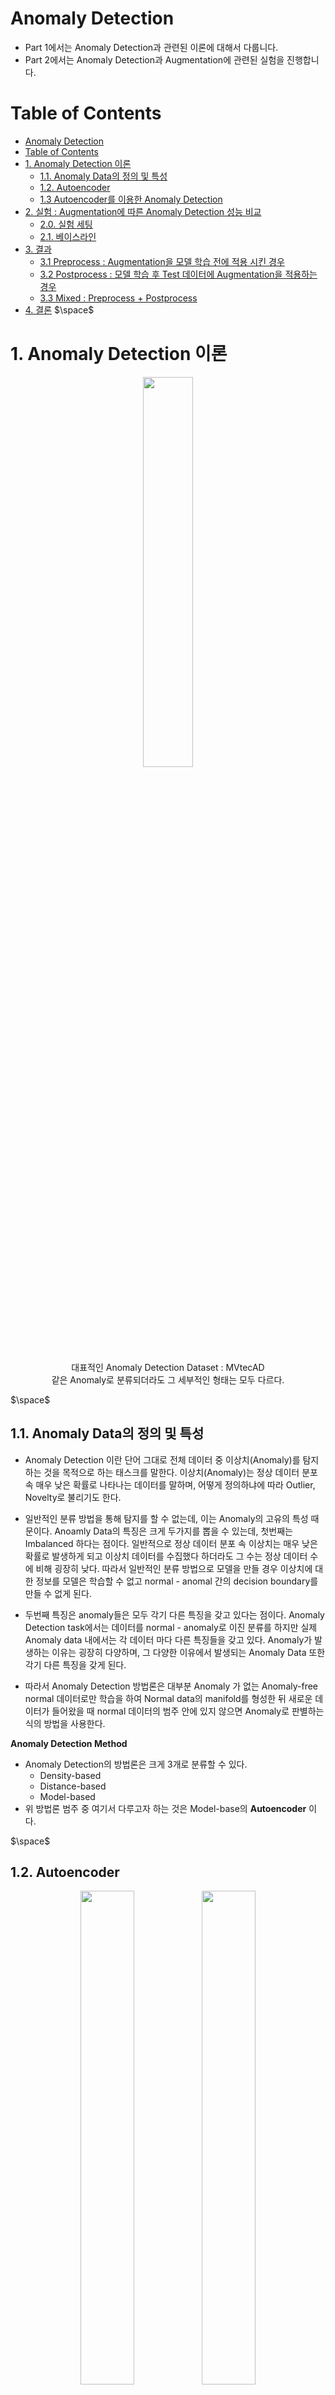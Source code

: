 # Anomaly Detection 
- Part 1에서는 Anomaly Detection과 관련된 이론에 대해서 다룹니다. 
- Part 2에서는 Anomaly Detection과 Augmentation에 관련된 실험을 진행합니다.

# Table of Contents 
- [Anomaly Detection](#anomaly-detection)
- [Table of Contents](#table-of-contents)
- [1. Anomaly Detection 이론](#1-anomaly-detection-이론)
  - [1.1. Anomaly Data의 정의 및 특성](#11-anomaly-data의-정의-및-특성)
  - [1.2. Autoencoder](#12-autoencoder)
  - [1.3 Autoencoder를 이용한 Anomaly Detection](#13-autoencoder를-이용한-anomaly-detection)
- [2. 실험 : Augmentation에 따른 Anomaly Detection 성능 비교](#2-실험--augmentation에-따른-anomaly-detection-성능-비교)
  - [2.0. 실험 세팅](#20-실험-세팅)
  - [2.1. 베이스라인](#21-베이스라인)
- [3. 결과](#3-결과)
  - [3.1 Preprocess : Augmentation을 모델 학습 전에 적용 시킨 경우](#31-preprocess--augmentation을-모델-학습-전에-적용-시킨-경우)
  - [3.2 Postprocess : 모델 학습 후 Test 데이터에 Augmentation을 적용하는 경우](#32-postprocess--모델-학습-후-test-데이터에-augmentation을-적용하는-경우)
  - [3.3 Mixed : Preprocess + Postprocess](#33-mixed--preprocess--postprocess)
- [4. 결론](#4-결론)
$\space$

# 1. Anomaly Detection 이론

<p align='center'><img src = 'https://user-images.githubusercontent.com/92499881/201667850-4c6a54ad-94c5-43bb-93fe-df0194236f93.png' width='40%',height='40%'>

<center>대표적인 Anomaly Detection Dataset : MVtecAD</center>  
<center>같은 Anomaly로 분류되더라도 그 세부적인 형태는 모두 다르다.</center>

$\space$

## 1.1. Anomaly Data의 정의 및 특성
- Anomaly Detection 이란 단어 그대로 전체 데이터 중 이상치(Anomaly)를 탐지하는 것을 목적으로 하는 태스크를 말한다. 이상치(Anomaly)는 정상 데이터 분포 속 매우 낮은 확률로 나타나는 데이터를 말하며, 어떻게 정의하냐에 따라 Outlier, Novelty로 불리기도 한다. 
  
- 일반적인 분류 방법을 통해 탐지를 할 수 없는데, 이는 Anomaly의 고유의 특성 때문이다. Anoamly Data의 특징은 크게 두가지를 뽑을 수 있는데, 첫번째는 Imbalanced 하다는 점이다. 일반적으로 정상 데이터 분포 속 이상치는 매우 낮은 확률로 발생하게 되고 이상치 데이터를 수집했다 하더라도 그 수는 정상 데이터 수에 비해 굉장히 낮다. 따라서 일반적인 분류 방법으로 모델을 만들 경우 이상치에 대한 정보를 모델은 학습할 수 없고 normal - anomal 간의 decision boundary를 만들 수 없게 된다. 
  
- 두번째 특징은 anomaly들은 모두 각기 다른 특징을 갖고 있다는 점이다. Anomaly Detection task에서는 데이터를 normal - anomaly로 이진 분류를 하지만 실제 Anomaly data 내에서는 각 데이터 마다 다른 특징들을 갖고 있다. Anomaly가 발생하는 이유는 굉장히 다양하며, 그 다양한 이유에서 발생되는 Anomaly Data 또한 각기 다른 특징을 갖게 된다. 
- 따라서 Anomaly Detection 방법론은 대부분 Anomaly 가 없는 Anomaly-free normal 데이터로만 학습을 하여 Normal data의 manifold를 형성한 뒤 새로운 데이터가 들어왔을 때 normal 데이터의 범주 안에 있지 않으면 Anomaly로 판별하는 식의 방법을 사용한다. 

**Anomaly Detection Method** 
- Anomaly Detection의 방법론은 크게 3개로 분류할 수 있다. 
  - Density-based 
  - Distance-based 
  - Model-based 
- 위 방법론 범주 중 여기서 다루고자 하는 것은 Model-base의 **Autoencoder** 이다. 

$\space$

## 1.2. Autoencoder

<figure class='half'>
    <p align='center'><img src = 'https://user-images.githubusercontent.com/92499881/201670009-d3e2128d-7d5f-4ab8-b412-a920c55c17a1.png' width='45%',height='50%'>
    <img src = 'https://user-images.githubusercontent.com/92499881/201671565-a7e5bf68-de12-466b-9c54-03002d93fab9.png' width='45%',height='50%'>
</figure>
<center>좌 : Autoencoder 구조 | 우 : Mnist를 이용하여 Autoencoder 학습한 결과</center>
<center>출처 : 강필성 교수님 비즈니스 애널리틱스 강의 자료</center>

$\space$

- Autoencoder란 대칭 구조를 갖고 있는 인코더와 디코더를 연결한 인공 신경망 구조로, 입력과 출력이 동일하다. 
- 인코더는 Input 데이터를 Embedding Vector를 압축하며, 디코더는 압축된 Embedding vector를 Input으로 받아 원래 데이터로 복원하는 구조로 학습이 진행된다. 
- 오토 인코더는 반드시 입력 변수의 수 보다 은닉 노드의 수가 더 적은 은닉 층이 있어야 하는데 이를 bottleneck layer 라고 한다. 
- 이러한 구조를 갖는 이유는 동일한 수의 노드를 갖게 되면 해당 Bottleneck layer는 단순히 입력을 외우게 되며 복원을 위한 Feature를 학습할 수 없게 되며, 오버피팅이 되는 것과 동일한 현상이 나타난다. 
- 기본적인 layer로는 MLP를 사용하지만 Convolution layer를 이용하여 Convolution Autoencoder를 만들 수 있다. 이 경우 디코더는 Convolution Transpose를 사용하거나 Upsampling 을 사용하여 데이터를 복원하게 된다. 

$\space$

## 1.3 Autoencoder를 이용한 Anomaly Detection 
<figure class='half'>
    <p align='center'><img src = 'https://user-images.githubusercontent.com/92499881/201673002-ee8d6909-9a0f-48f7-8d04-f5ae8d1938c8.png' width='45%',height='50%'>
    <img src = 'https://user-images.githubusercontent.com/92499881/201673015-31544a86-cc4e-403c-a6e0-fd013811a586.png' width='45%',height='50%'>
</figure>
<center>좌 : Reconstruction 방식 | 우 : Machine Learning 방식</center>
<center>출처 : 강필성 교수님 비즈니스 애널리틱스 강의 자료</center>

$\space$

- Autoencoder를 이용한 Anomaly Detection은 다양한 방법론이 있지만 학습된 Autoencoder를 어떻게 사용하냐에 따라 크게 두가지로 나눌 수 있다. 
    1. 학습된 Autoencoder를 모두 사용하는 Reconstruction 방식 
    2. 학습된 Encoder만을 이용하는 Machine Learning 방식 
```
Reconstruction Method
```
- Reconstruction 방식이란 Autoencoder를 통해 이미지를 Inference시킬 경우 복원된 이미지가 원래 이미지와의 차이를 이용해 Anomaly Detection을 하는 방식이다. Autoencoder는 Anomaly-free normal 데이터로만 학습 시키며 따라서 normal에 대한 정보만을 학습하게 된다. 이 경우 Autoencoder가 경험해 보지 못 한 Anomaly를 갖는 데이터가 input으로 들어오는 경우 정상적으로 복원 하는 것에 실패하게 된다. 
- 즉 Input 데이터와 Autoencoder 가 복원한 Output 데이터 간의 차이를 이용하여 Anomaly Detection을 수행하게 되며 l2 Norm, Cosine Similarity 등을 이용하여 Anomaly Score를 계산하게 된다. 
- 원본 이미지와 복원된 이미지 간의 차이를 Pixel 단위로 측정하여 Anomaly score를 산출할 수 있으므로 어느 특정 region, pixel이 anomaly인지 쉽게 알 수 있다는 장점이 있다. 
- 하지만 입력에 대한 약간의 변형에도 모델이 민감하게 반응하며, 최근에는 Test data 역시도 정상적으로 복원 해 내는 문제점이 두드러지고 있다. 
  - Reconstruction 방식의 경우 Normal데이터는 잘 복원하고 Test 데이터는 잘 복원하지 못 한다는 가정 하에 Anomaly Detection이 수행 되지만 Test data도 잘 복원 될 경우 이 가정이 깨지므로 정상적으로 Anoamly Detection을 수행할 수 없다. 
```
Machine learning
```
- Machine learning 방식이란 학습된 Autoencoder의 Encoder를 통해 얻어진 Embedding vectors를 이용하여 Anomaly detection을 수행하는 방식이다. 
- 앞서 Reconstruction 방식과 마찬가지로 Anomaly-free normal 데이터로만 학습 된 Autoencoder를 사용하며 해당 Autoencoder의 encoder는 Input 이미지의 Feature를 추출하는 역할을 하게 된다. 
- 추출된 Features들은 Input 데이터의 Representation으로 사용되며 OC-SVM 이나 Isolation forest, SVDD와 같은 Machine learning 기반의 Anomaly detection 방법론을 통해 Anomaly Detection을 수행하게 된다. 
  





$\space$

# 2. 실험 : Augmentation에 따른 Anomaly Detection 성능 비교  
- Augmentation이란 한정된 데이터의 양을 늘리기 위해 원본에 각종 변환을 적용하여 데이터를 증강시키는 기법입니다. 일반적으로 학습 전 이미지에 변형을 가하는 전처리 형식으로 사용 됩니다. 
- 이 Augmentation이 Anomaly Detection에 적용되었을 때 성능이 어떻게 변화하는지 확인하고자 합니다. 
- 사용된 베이스라인은 AutoEncoder와 OC-SVM으로, OC-SVM은 학습된 AutoEncoder의 인코더로 추출된 임베딩 벡터를 인풋으로 사용합니다. 
- 실험을 통해 확인하고자 하는 바는 아래와 같습니다. 
```
    1. Preprocess : 학습 전 Augmentation 적용 및 종류에 따른 성능 변화 
    2. Postprocess : Augmentation 없이 오토인코더 학습시킨 뒤 Test에 Augmentation을 적용시켜 Anomaly Detection을 수행시킬 때 성능 변화  
    2. Mixed process : Preprocess 와 Postprocess를 모두 적용 시킬 경우의 성능 변화 
```
$\space$

## 2.0. 실험 세팅 
**Train** 
- 기본 Baseline model을 Convolution Auto Encoder를 사용하며 loss function으로는 reconstruction error : l2 norm을 사용합니다. 사용하는 데이터셋은 MVtecAD의 hazelnut 데이터셋과 Carpet 데이터셋을 사용합니다. 
  
- Auto Encoder를 학습시킬 때는 Anomaly-free Training data를 사용하며 Test data inference 시에는 Normal - Anoaml 만 분류합니다. (세부적인 Anomaly category 무시)
  
- 적용되는 Augmentation 종류는 아래와 같습니다. 
  - Identical (No any Augmentation)
  - RandomCrop 
  - RandomAutoContrast 
  - RandomRotation
  - RandomGaussianBlur 
  - RandomSolarize
  - RandomVerticlal-horizontal flip 
  
**Anomaly Detection**
1. Reconstruction 
   - Reconstruction 방식은 Test data 추론 시 원본 이미지와 복원된 이미지 간의 l2 norm(Reconstruction error)을 계산하여 이를 Anomaly Score로 사용합니다. 
2. Machine Learning 
   - Machine Learning 방식은 Reconstruction 방식과 마찬가지로 AutoEncoder를 학습시킨 뒤 Encoder를 이용해 각 Test 이미지의 Embedding Vector를 추출하여 이를 Input으로 사용하 Machine learning에 적용합니다. 
   - 이 경우 먼저 Normal Train 데이터로 OC-SVM을 학습시킨 뒤 Test 데이터를 Inference합니다. 
- Metric 
  - 성능 비교를 위해 **AUROC**를 사용합니다. 
  - Normal 과 Anomal간의 class 비율이 imbalance하며 anomaly score를 normal과 anomal로 구분할 Threshold를 따로 결정하지 않더라도 성능을 비교할 수 있기 때문에 선택하였습니다. 

$\space$

## 2.1. 베이스라인 
**전처리 및 데이터 로더**
- 디렉토리로 부터 이미지 디렉토리 및 라벨 로드
- Train - Valid split 
- 이미지 디렉토리와 라벨을 이용해 데이터셋 및 로더 생성 
- Augmentation은 Train 데이터에만 적용 됨 
```python
#Datadir_init : 데이터 폴더로 부터 이미지 디렉토리와 라벨 가져오는 클래스 
class Datadir_init:
    def __init__(self,Dataset_dir='./Dataset/hazelnut'):
        self.Dataset_dir = Dataset_dir 
        
    def test_load(self):
        test_label_unique = pd.Series(sorted(glob(f'{self.Dataset_dir}/test/*'))).apply(lambda x : x.split('/')[-1]).values
        test_label_unique = {key:value for value,key in enumerate(test_label_unique)}
        self.test_label_unique = test_label_unique 

        test_dir = f'{self.Dataset_dir}/test/'
        label = list(test_label_unique.keys())[0]

        test_img_dirs = [] 
        test_img_labels = [] 
        for label in list(test_label_unique.keys()):
            img_dir = sorted(glob(test_dir +f'{label}/*'))
            img_label = np.full(len(img_dir),test_label_unique[label])
            test_img_dirs.extend(img_dir)
            test_img_labels.extend(img_label)
        return np.array(test_img_dirs),np.array(test_img_labels) 

    def train_load(self):
        train_img_dirs = sorted(glob(f'{self.Dataset_dir}/train/good/*.png'))
        return np.array(train_img_dirs) 

#MVtecADDataset : 앞서 읽어온 이미지 디렉토리와 라벨 데이터를 Datset으로 만들어 주는 클래스 
class MVtecADDataset(Dataset):
    def __init__(self,cfg,img_dirs,labels=None,Augmentation=None):
        super(MVtecADDataset,self).__init__()
        self.cfg = cfg 
        self.dirs = img_dirs 
        self.augmentation = self.__init_aug__(Augmentation)
        self.labels = self.__init_labels__(labels)

    def __len__(self):
        return len(self.dirs)

    def __init_labels__(self,labels):
        if np.sum(labels) !=None:
            return labels 
        else:
            return np.zeros(len(self.dirs))
    
    def __init_aug__(self,Augmentation):
        if Augmentation == None:
            augmentation = transforms.Compose([
                                                transforms.ToTensor(),
                                                transforms.Resize((self.cfg['img_size'],self.cfg['img_size']))
                                                #transforms.Normalize((0.485, 0.456, 0.406), (0.229, 0.224, 0.225))
                                            ])
        else: 
            augmentation = Augmentation 
        return augmentation                                      

    def __getitem__(self,idx):
        img_dir = self.dirs[idx]
        img = Image.open(img_dir)
        img = self.augmentation(img)

        if np.sum(self.labels) !=None:
            return img,self.labels[idx] 
        else:
            return img

#이미지 디렉토리 및 라벨 로드 
Data_dir = Datadir_init()
train_dirs = Data_dir.train_load()
test_dirs,test_labels = Data_dir.test_load()

#augmentation 
augmentation = transforms.Compose([
                        transforms.ToTensor(),
                        transforms.Resize((256,256))
    ])    

#Train-Valid split 
indx = int(len(train_dirs)*0.8)
train_dset = MVtecADDataset(cfg,train_dirs[:indx],Augmentation=augmentation)
valid_dset = MVtecADDataset(cfg,train_dirs[indx:])
test_dset = MVtecADDataset(cfg,test_dirs,test_labels)

#DataLoader 
train_loader = DataLoader(train_dset,batch_size=cfg['batch_size'],shuffle=True)
valid_loader = DataLoader(valid_dset,batch_size=cfg['batch_size'],shuffle=False)
test_loader = DataLoader(test_dset,batch_size=cfg['batch_size'],shuffle=False)            
```

  
**Augmentation 구성**
- Augmentation은 아무것도 적용하지 않는 경우까지 포함해 총 7개 경우의 수가 있음 
- 각 Augmentation 구성은 1개의 Augmentation으로만 이루어져 있으며 Random Crop을 제외한 나머지는 모두 256으로 Resize되게 구성 됨  
- 위 코드에서는 예시로 Baseline Augmentation을 작성 하였지만 실제 실험에서는 아래 Augmentation을 하나씩 바꿔가며 진행 
```python
def create_transformation(cfg):
    
    aug1 = transforms.Compose([
                        transforms.ToTensor(),
                        transforms.RandomCrop((256,256))
    ])
    
    aug2 = transforms.Compose([
                            transforms.ToTensor(),
                            transforms.RandomAutocontrast(),
                            transforms.Resize((cfg['img_size'],cfg['img_size']))
    ])

    aug3 = transforms.Compose([
                            transforms.ToTensor(),
                            transforms.RandomRotation(degrees=20),
                            transforms.Resize((cfg['img_size'],cfg['img_size']))
    ])
    aug4 = transforms.Compose([
                            transforms.ToTensor(),
                            transforms.GaussianBlur(11),
                            transforms.Resize((cfg['img_size'],cfg['img_size']))
    ])

    aug5 = transforms.Compose([
                            transforms.ToTensor(),
                            transforms.RandomSolarize(0.1),
                            transforms.Resize((cfg['img_size'],cfg['img_size']))
    ])
    aug6 = transforms.Compose([
                            transforms.ToTensor(),
                            transforms.RandomHorizontalFlip(0.5),
                            transforms.RandomVerticalFlip(0.5),
                            transforms.Resize((cfg['img_size'],cfg['img_size']))\
    ])                                           
    aug_default = transforms.Compose([
                        transforms.ToTensor(),
                        transforms.Resize((256,256))
    ])                        

    Transformation_set = {} 
    Transformation_set = { key:value for key,value in enumerate([aug1,aug2,aug3,aug4,aug5,aug6,aug_default])}
    return  Transformation_set[cfg['aug_number']]
```
**모델구성** 
- Convolution Autoencoder는 대칭 구조로 인코더와 디코더로 구성되어 있음 
- 인코더는 Convolution layer를 기본으로 하며 `stride=2` 를 통해 Input 이 Downsampling이 되고 linear projection을 통해 embedding vector를 추출 함 
- 디코더는 Conovlution Transpose layer를 기본으로 하며 Input으로 embedding vector를 받으며 Convolution transpose에 적용할 수 있도록 reshape, unflatten을 거친뒤 ConvTranspose(`stride=2`)를 통해 Upsampling이 된다. 
  
```python
class MVtecEncoder(nn.Module):
    def __init__(self,encoded_space_dim):
        super(MVtecEncoder,self).__init__()

        self.encoder_cnn = nn.Sequential(
                                        nn.Conv2d(in_channels=3,out_channels=8,kernel_size=3,stride=2,padding=1),
                                        nn.BatchNorm2d(8),
                                        nn.ReLU(),
                                        nn.Conv2d(in_channels=8,out_channels=16,kernel_size=3,stride=2,padding=1),
                                        nn.BatchNorm2d(16),
                                        nn.ReLU(),
                                        nn.Conv2d(in_channels=16,out_channels=32,kernel_size=3,stride=2,padding=1),
                                        nn.BatchNorm2d(32),
                                        nn.ReLU(),
                                        nn.Conv2d(in_channels=32,out_channels=64,kernel_size=3,stride=2,padding=1),
                                        nn.ReLU(),
                                        nn.BatchNorm2d(64),
                                        nn.Conv2d(in_channels=64,out_channels=128,kernel_size=3,stride=2,padding=1),
                                        nn.ReLU()
)

        self.flatten = nn.Flatten(start_dim=1)
        self.encoder_lin = nn.Sequential(
                                        nn.Linear(8*8*128,512),
                                        nn.ReLU(True),
                                        nn.Linear(512,encoded_space_dim)
                                        )
        

    def forward(self,x):
        x = self.encoder_cnn(x)
        x = self.flatten(x)
        x = self.encoder_lin(x)
        return x 

class MVtecDecoder(nn.Module):
    def __init__(self,encoded_space_dim):
        super(MVtecDecoder,self).__init__()       

        self.decoder_lin = nn.Sequential(
            nn.Linear(encoded_space_dim,512),
            nn.ReLU(True),
            nn.Linear(512,7*7*128),
            nn.ReLU(True)
        )
        self.unflatten = nn.Unflatten(dim=1,unflattened_size=(128,7,7))      

        self.decoder_cnn = nn.Sequential(
                            nn.ConvTranspose2d(128,64,3,stride=2,output_padding=1),
                            nn.BatchNorm2d(64),
                            nn.ReLU(True),
                            nn.ConvTranspose2d(64,32,3,stride=2,padding=1,output_padding=1),
                            nn.BatchNorm2d(32),
                            nn.ReLU(True),
                            nn.ConvTranspose2d(32,16,3,stride=2,padding=1,output_padding=1),
                            nn.BatchNorm2d(16),
                            nn.ReLU(True),
                            nn.ConvTranspose2d(16,8,3,stride=2,padding=1,output_padding=1),
                            nn.BatchNorm2d(8),
                            nn.ReLU(True),
                            nn.ConvTranspose2d(8,3,3,stride=2,padding=1,output_padding=1)
        )
    def forward(self,x):
        x = self.decoder_lin(x)
        x = self.unflatten(x)
        x = self.decoder_cnn(x)
        x = torch.sigmoid(x)
        return x 

class Convolution_Auto_Encoder(nn.Module):
    def __init__(self,Encoder,Decoder,encoded_space_dim ):
        super(Convolution_Auto_Encoder,self).__init__()
        self.encoder = Encoder(encoded_space_dim)
        self.decoder = Decoder(encoded_space_dim)

    def forward(self,x):
        x = self.encoder(x)
        x = self.decoder(x)
        return x         
```

**학습 전 객체 생성**
- 학습에 필요한 객체들을 생성해 줌 
```python 
#Config 에서 설정한 space_dim(bottleneck size) 대로 오토인코더 생성 
model = Convolution_Auto_Encoder(MVtecEncoder,MVtecDecoder,cfg['encoded_space_dim']).to(cfg['device'])
criterion = nn.MSELoss()
optimizer = torch.optim.AdamW(model.parameters(),lr=cfg['lr'],weight_decay=cfg['weight_decay'])
scheduler = torch.optim.lr_scheduler.CosineAnnealingLR(optimizer,T_max=100,eta_min=0) #optimizer learning rate 조절 용 Scheduler 

```
**모델 학습**

```python
total_train_loss = [] 
total_valid_loss = [] 
best_valid_loss = np.inf 
for epoch in tqdm(range(cfg['Epochs'])):
    model.train() 
    optimizer.zero_grad()
    train_loss = [] 
#Train Process 
    for img,_ in train_loader:
        img = img.to(cfg['device']).type(torch.float32)
        y_pred = model(img).type(torch.float32)
        loss = criterion(img,y_pred)

        #Backpropagation 
        loss.backward()
        optimizer.step()
        train_loss.append(loss.detach().cpu().numpy())
    scheduler.step()        

#Valid process 
    model.eval()
    valid_loss = [] 
    with torch.no_grad():
        for img,_ in valid_loader:
            img = img.to(cfg['device'])
            y_pred = model(img)
            loss = criterion(img,y_pred)
            valid_loss.append(loss.detach().cpu().numpy())
    print(f'\t epoch : {epoch+1} valid loss : {np.mean(valid_loss):.3f}')
    #시각화 
    fig, (ax1,ax2) = plt.subplots(ncols=2,nrows=1,figsize=(5, 5))
    ax1.imshow(img[0].detach().cpu().permute(1,2,0).numpy())
    ax2.imshow(y_pred[0].detach().cpu().permute(1,2,0).numpy())
    plt.show()
```
**학습 후 테스트 Inference**
- 학습은 오토인코더 한개만 진행 되지만 Metric은 두가지가 진행 됨 
- **Reconstruction** 방식과 **Machine learning : OC-SVM** 
- 동일한 학습된 오토인코더를 사용하되 OC-SVM은 인코더만 사용 함
```python
#오토인코더를 모두 사용하는 Reconstruction과 Encoder만을 사용하는 Machinelearning 모두 진행 
encoder = model.encoder 
Pred_imgs = [] 
Pred_vecs = [] 
True_imgs = [] 
True_labels = []
for img,label in test_loader:
    img,label = img.to(cfg['device']).type(torch.float32),label.to(cfg['device']).type(torch.float32)

    with torch.no_grad():
        Pred_img = model(img)
        Pred_vec = encoder(img)

    Pred_imgs.extend(Pred_img.detach().cpu().numpy())
    Pred_vecs.extend(Pred_vec.detach().cpu().numpy())
    True_imgs.extend(img.detach().cpu().numpy())
    True_labels.extend(label.detach().numpy())

#머신러닝의 OC-SVM을 학습시키기 위했선 Training 데이터도 필요함 
Train_vecs = [] 
Train_labels = [] 

for img,label in train_loader:
    img,label = img.to(cfg['device']).type(torch.float32),label.to(cfg['device']).type(torch.float32)

    with torch.no_grad():
        Train_vec = encoder(img)
    Train_vecs.extend(Train_vec.detach().cpu().numpy())
    Train_labels.extend(label.detach().cpu().numpy())

Train_vecs = np.array(Train_vecs)
Train_labels = np.array(Train_labels)
```

**테스트 데이터 평가 : Reconstruction**
```python 
#Reconstruction 방법론을 이용한 경우 각 이미지의 Anomaly Score 계산 -> MSE를 사용 함 
from sklearn.metrics import roc_curve,auc 
test_score = np.mean(np.array(Pred_imgs-True_imgs).reshape(len(True_labels),-1)**2,axis=1)
fpr,tpr,threshold = roc_curve(True_labels,test_score,pos_label=0)
AUROC = round(auc(fpr,tpr),4)
```

**테스트 데이터 평가 : Machine learning**
```python
#Machine learning : OC-SVM 방법론을 이용한 경우 Train - normal 데이터로 학습한 뒤 Test 데이터 Inference 
#우선 normal 데이터의 스케일링 진행 
from sklearn.preprocessing import MinMaxScaler
minmax = MinMaxScaler()
train_normalized_vecs = minmax.fit_transform(Train_vecs)
test_normalized_vecs = minmax.transform(Pred_vecs)

#Test 라벨 정제 
'''
- Test 라벨의 경우 Anomaly가 세부 카테고리로 나뉘어 있음 
- 이를 Anomaly  하나로 통합해야 함 
- 기존의 Normal의 라벨은 2 이므로 나머지는 모두 1로 바꾼 뒤 2를 -1로 변환 함 
- True_labels == Test 데이터의 진짜 라벨 
'''
True_labels = np.where(True_labels==2,True_labels,1)  
True_labels = np.where(True_labels==1,True_labels,-1) # Anomaly:-1, normal:1

#모델 학습 
from sklearn.svm import OneClassSVM
model = OneClassSVM()
model.fit(train_normalized_vecs)
Pred_labels = model.predict(test_normalized_vecs)
preds = model.score_samples(test_normalized_vecs)

#AUROC 계산 
fpr,tpr,threshold = roc_curve(preds,True_labels,pos_label=1)
AUROC = round(auc(fpr, tpr),4)
```

$\space$

# 3. 결과 
## 3.1 Preprocess : Augmentation을 모델 학습 전에 적용 시킨 경우
**AUROC 결과**  
<p align='center'><img src = 'https://user-images.githubusercontent.com/92499881/202158611-03d9286a-b914-46d1-89b0-65968eb6590e.png' width='90%',height='100%'>

**ROC-Curve**
<center>Dataset : Hazlenut</center>
<figure class='half'>
   <p align='center'><img src = 'https://user-images.githubusercontent.com/92499881/201528003-c1b27965-ca5a-49f4-8567-0194c2ab8839.png' width='35%',height='30%'>
   <img src = 'https://user-images.githubusercontent.com/92499881/201529458-e01bcb86-7460-4301-b1c4-68af7add49e1.png' width='35%',height='30%'>
</figure>
<center>Dataset : Carpet</center>
<figure class='half'>
   <p align='center'><img src = 'https://user-images.githubusercontent.com/92499881/202158919-fef19595-d6d5-464b-8200-60ed8691979d.png' width='35%',height='30%'>
   <img src = 'https://user-images.githubusercontent.com/92499881/202158928-49d51b02-e958-4629-90a0-747ebffa10fc.png' width='35%',height='30%'>
</figure>

```
결과 분석
- Augmentation을 적용하는 경우 Method 상관 없이 대체로 성능이 좋아지는 것을 볼 수 있다. 
- 대체로 Reconstruction 보다는 OC-SVM이 더 나은 성능을 보여주고 있는데, Image level에서 Anoamly Detection을 수행하는 것 보다는 Feature   
  space에서 Anoamly Detection을 수행하는 것이 더 좋다라고 생각할 수 있을 것 같다. 
- Carpet 데이터셋의 Flip과 Crop의 경우 Augmentation을 아무것도 적용하지 않은 Base와 꽤 큰 성능 차이를 보여주고 있다. 
- 이는 Carpet 데이터가 비슷한 패턴을 갖고 있기 때문에 형태 변화를 통해 모델이 다양한 Feature를 학습할 수 있었기 때문이라고 생각한다. 
```


## 3.2 Postprocess : 모델 학습 후 Test 데이터에 Augmentation을 적용하는 경우 
- 아무런 Augmentation을 적용하지 않은 Baseline AutoEncoder에 Test 데이터 Inference 시 Augmentation 적용
- Augmentation 세부 세팅값은 Reconstruction, OC-SVM 모두 동일 

**AUROC**

<p align='center'><img src = 'https://user-images.githubusercontent.com/92499881/202161851-8c0d00e4-e560-4dfa-a023-abd7fb553e98.png' width='90%',height='100%'>


**ROC-Curve**
<center>Dataset : Hazlenut</center>
<figure class='half'>
   <p align='center'><img src = 'https://user-images.githubusercontent.com/92499881/201528506-f8c65f5a-0e67-4b4f-bf91-95ed7b3187e2.png' width='35%',height='30%'>
   <img src = 'https://user-images.githubusercontent.com/92499881/201528520-f4f48f60-b6f5-4b40-a01e-eb91da1f4a78.png' width='35%',height='30%'>
</figure>
<center>Dataset : Carpet</center>
<figure class='half'>
   <p align='center'><img src = 'https://user-images.githubusercontent.com/92499881/202162084-8415fb04-2425-468d-ada3-5bdf21905efe.png' width='35%',height='30%'>
   <img src = 'https://user-images.githubusercontent.com/92499881/202162098-c44e720b-e4b7-4b20-8c5d-b4688dea55e6.png' width='35%',height='30%'>
</figure>


```
결과 분석
- Augmentation의 종류에 따라 편차는 존재하지만 대체적으로는 Augmentation을 사용하지 않은 경우 보다 성능이 증가한 것으로 보인다. 
- 다만 Hazelnut 데이터의 경우 Crop이 가장 좋은 성능을 보이고 있는데 이는 운이지 않을까 하는 생각이 든다. 
- Crop은 랜덤하게 이미지의 일부분을 지정한 사이즈에 맞게 자르는 방식으로, 자르는 과정에서 Anomaly area가 잘려 원본 이미지 보다 Anomaly 부분이 
  크게 포착되어 성능이 향상된 것으로 생각된다. 
- 반대로 생각하면 Crop하는 과정에서 Anomaly 파트는 사라질 수 있기 때문에 이는 좋은 방법이라고 생각되지 않는다. 
```

## 3.3 Mixed : Preprocess + Postprocess 
- Preprocess 와 Postprocess에서 가장 성능이 좋은 Augmentation 종류 각각 뽑아 같이 사용하는 경우 성능 측정 
- 각 데이터 및 방법론에 적용한 Augmentation은 아래와 같음 
<p align='center'><img src='https://user-images.githubusercontent.com/92499881/202165428-6126a76b-b792-4540-8679-53afedce8336.png'>

**AUROC**
<p align='center'><img src = 'https://user-images.githubusercontent.com/92499881/202163709-517dbae5-fec4-4860-9ac8-0b79e52f241b.png' width='90%',height='100%'>   


**ROC-Curve**

<center>Dataset : Hazlenut</center>
<figure class='half'>
   <p align='center'><img src = 'https://user-images.githubusercontent.com/92499881/201528953-7ea03864-25c7-4b1c-958c-2a7e70978fcd.png' width='40%',height='30%'>
   <img src = 'https://user-images.githubusercontent.com/92499881/202165816-7267ebe7-907d-4490-9e7a-88e5022b9ba1.png' width='40%',height='30%'>
</figure>
<center>Dataset : Carpet</center>
<figure class='half'>
   <p align='center'><img src = 'https://user-images.githubusercontent.com/92499881/202165951-c93cae99-e847-40cc-8266-88657c387af5.png' width='40%',height='30%'>
   <img src = 'https://user-images.githubusercontent.com/92499881/202166195-fd6ce4b7-bf1f-44f5-919f-5387ebdc1a48.png' width='40%',height='30%'>
</figure>



```
결과 분석
- Carpet 데이터의 Reconstruction 방법을 제외하곤 Preprocess-Postprocess를 모두 적용한 경우 성능 향상을 보이는데 꽤 큰 성능 향상을 보여주고 있다
- 특히 Carpet 데이터의 OC-SVM 방법론의 경우 0.862라는 높은 수치를 보여주고 있는데 단순한 패턴을 가지고 있는 데이터셋에 Flip을 적용함으로써 모델이 다양한 
  Feature를 포착할 수 있었던 것은 아닌가 라는 생각이 든다. 
- 하지만 반대로 Flip은 Rotate나 Crop과 같은 다른 morphology 변형 방법들과는 달리 수직, 수평으로 뒤집는 단순한 방법이기 때문에 앞서 말한 가설이 맞는지에 
  대한 의문도 같이 들기도 한다. 
```
**전체 결과**
 <p align='center'><img src = 'https://user-images.githubusercontent.com/92499881/202166647-fa1b09d0-bbd6-48a5-b713-8c560b43d089.png'>

# 4. 결론 
- 본 실험을 통해 Augmentation이 Anomaly Detection에 어떤 영향을 끼치는 지 확인을 해 보았다. 적용한 Augmentation 종류에 따라 성능 차이는 컸으며 대체로 Preprocess 와 Postprocess 모두 사용하는 경우 성능이 더 좋아지는 결과를 보였다. 
- 다만 이 실험을 통해 무조건 Augmentation이 Anomaly Detection에 항상 좋다고 말할 수 없다. 이 실험에서는 해당 데이터 셋이 운이 좋게 Augmentation을 적용함에 따라 normal 과 anomal 간의 distinct boundary가 멀어짐에 따라 성능이 좋아진다고 생각할 수 있으며, 다른 데이터셋이나 Augmentation에 따른 영향은 추가적인 실험이 필요하다. 
- 또한 Augmentation을 적용하는 경우 단일 방법으로 사용하는 것이 다소 아쉬운데, 기회가 된다면 여러 Augmentation 조합을 구성하여 한다면 더 좋은 결과를 얻을 수 있을 것이라 생각된다. 
- 또한 Decision boundary나 데이터 instance에 대한 시각화를 통해 Preprocess 또는 Postprocess에 따라 어떻게 변화 혹은 이동하였는지 확인한다면 더 명확한 인사이트를 얻을 수 있을 것이라 생각된다. 

  
